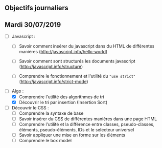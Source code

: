 ## Objectifs journaliers

## Mardi 30/07/2019


* [ ] Javascript : 
  * [ ] Savoir comment insérer du javascript dans du HTML de différentes manières (http://javascript.info/hello-world)
  * [ ] Savoir comment sont structurés les documents javascript (http://javascript.info/structure)
  * [ ] Comprendre le fonctionnement et l'utilité du `"use strict"` (http://javascript.info/strict-mode)


* [ ] Algo : 
  * [x] Comprendre l'utilité des algorithmes de tri
  * [x] Découvrir le tri par insertion (Insertion Sort)

* [ ] Découvrir le CSS :
  * [ ] Comprendre la syntaxe de base
  * [ ] Savoir insérer du CSS de différentes manières dans une page HTML
  * [ ] Comprendre l'utilité et la différence entre classes, pseudo-classes, éléments, pseudo-éléments,  IDs et le selecteur universel
  * [ ] Savoir appliquer une mise en forme sur les éléments 
  * [ ] Comprendre le box model
